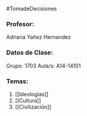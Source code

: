 #TomadeDecisiones 

### Profesor:

Adriana Yañez Hernandez

### Datos de Clase:

Grupo: 1703
Aula/s: A14-14101 

### Temas:

1. [[Ideologías]]
2. [[Cultura]]
3. [[Civilización]]